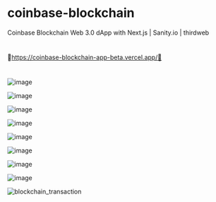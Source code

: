 # coinbase-blockchain
Coinbase Blockchain Web 3.0 dApp with Next.js | Sanity.io | thirdweb

#
💱https://coinbase-blockchain-app-beta.vercel.app/💱
#

![image](https://user-images.githubusercontent.com/38008294/169656302-67eda1cb-e582-4c27-8341-615feb3400cd.png)

![image](https://user-images.githubusercontent.com/38008294/169656315-eafa9470-d62b-40f4-a383-2e9441e00e18.png)

![image](https://user-images.githubusercontent.com/38008294/169656336-2150ee32-eef6-4157-b823-ea29d1a93903.png)

![image](https://user-images.githubusercontent.com/38008294/169656355-deb69017-7220-4445-b341-9ce3901315dd.png)

![image](https://user-images.githubusercontent.com/38008294/169656426-1c878db4-16f4-4768-8f5a-73bb0c77713d.png)

![image](https://user-images.githubusercontent.com/38008294/169656455-8350e2cf-0b06-4d0d-b8d7-2d1db07888ef.png)

![image](https://user-images.githubusercontent.com/38008294/169656460-d63bd79e-bd07-4b0f-966c-2b92b4a3f5d2.png)

![image](https://user-images.githubusercontent.com/38008294/169656483-50ba2447-7a87-4332-a8bf-6c78e4abb9ae.png)

![blockchain_transaction](https://user-images.githubusercontent.com/38008294/169656529-babe4477-10cc-4931-bcce-a2a4497dc9d1.JPG)
